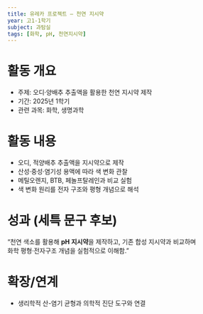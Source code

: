```yaml
---
title: 유레카 프로젝트 – 천연 지시약
year: 고1-1학기
subject: 과탐실
tags: [화학, pH, 천연지시약]
---
```


# 활동 개요
- 주제: 오디·양배추 추출액을 활용한 천연 지시약 제작
- 기간: 2025년 1학기
- 관련 과목: 화학, 생명과학

# 활동 내용
- 오디, 적양배추 추출액을 지시약으로 제작
- 산성·중성·염기성 용액에 따라 색 변화 관찰
- 메틸오렌지, BTB, 페놀프탈레인과 비교 실험
- 색 변화 원리를 전자 구조와 평형 개념으로 해석

# 성과 (세특 문구 후보)
“천연 색소를 활용해 **pH 지시약**을 제작하고, 기존 합성 지시약과 비교하며  
화학 평형·전자구조 개념을 실험적으로 이해함.”

# 확장/연계
- 생리학적 산-염기 균형과 의학적 진단 도구와 연결
